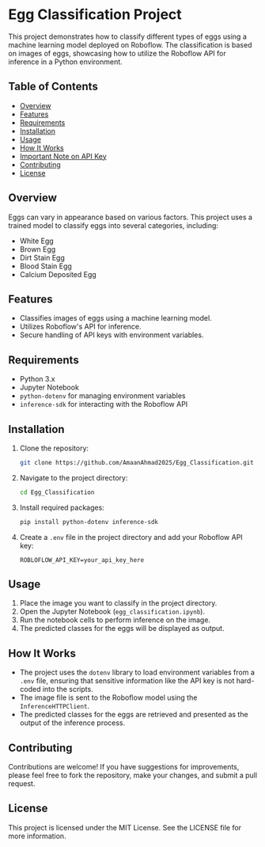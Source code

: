 # Egg Classification Project

This project demonstrates how to classify different types of eggs using a machine learning model deployed on Roboflow. The classification is based on images of eggs, showcasing how to utilize the Roboflow API for inference in a Python environment.

## Table of Contents
- [Overview](#overview)
- [Features](#features)
- [Requirements](#requirements)
- [Installation](#installation)
- [Usage](#usage)
- [How It Works](#how-it-works)
- [Important Note on API Key](#important-note-on-api-key)
- [Contributing](#contributing)
- [License](#license)

## Overview

Eggs can vary in appearance based on various factors. This project uses a trained model to classify eggs into several categories, including:
- White Egg
- Brown Egg
- Dirt Stain Egg
- Blood Stain Egg
- Calcium Deposited Egg

## Features
- Classifies images of eggs using a machine learning model.
- Utilizes Roboflow's API for inference.
- Secure handling of API keys with environment variables.

## Requirements
- Python 3.x
- Jupyter Notebook
- `python-dotenv` for managing environment variables
- `inference-sdk` for interacting with the Roboflow API

## Installation

1. Clone the repository:
   ```bash
   git clone https://github.com/AmaanAhmad2025/Egg_Classification.git
   ```

2. Navigate to the project directory:
   ```bash
   cd Egg_Classification
   ```

3. Install required packages:
   ```bash
   pip install python-dotenv inference-sdk
   ```

4. Create a `.env` file in the project directory and add your Roboflow API key:
   ```plaintext
   ROBLOFLOW_API_KEY=your_api_key_here
   ```

## Usage

1. Place the image you want to classify in the project directory.
2. Open the Jupyter Notebook (`egg_classification.ipynb`).
3. Run the notebook cells to perform inference on the image.
4. The predicted classes for the eggs will be displayed as output.

## How It Works

- The project uses the `dotenv` library to load environment variables from a `.env` file, ensuring that sensitive information like the API key is not hard-coded into the scripts.
- The image file is sent to the Roboflow model using the `InferenceHTTPClient`.
- The predicted classes for the eggs are retrieved and presented as the output of the inference process.

## Contributing

Contributions are welcome! If you have suggestions for improvements, please feel free to fork the repository, make your changes, and submit a pull request.

## License

This project is licensed under the MIT License. See the LICENSE file for more information.

